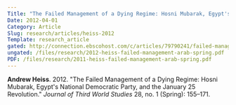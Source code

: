 ```yaml
---
Title: "The Failed Management of a Dying Regime: Hosni Mubarak, Egypt's National Democratic Party, and the January 25 Revolution"
Date: 2012-04-01
Category: Article
Slug: research/articles/heiss-2012
Template: research_article
gated: http://connection.ebscohost.com/c/articles/79790241/failed-management-dying-regime-hosni-mubarak-egypts-national-democratic-party-january-25-revolution
ungated: /files/research/2012-heiss-failed-management-arab-spring.pdf
PDF: /files/research/2011-heiss-failed-management-arab-spring.pdf
---
```


**Andrew Heiss**. 2012. "The Failed Management of a Dying Regime: Hosni Mubarak, Egypt's National Democratic Party, and the January 25 Revolution." *Journal of Third World Studies* 28, no. 1 (Spring): 155–171.
